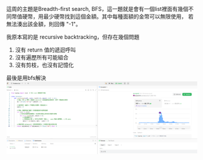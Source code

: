 這周的主題是Breadth-first search, BFS，這一題就是會有一個list裡面有幾個不同幣值硬幣，用最少硬幣找到這個金額。其中每種面額的金幣可以無限使用，
若無法湊出該金額，則回傳 "-1"。

我原本寫的是 recursive backtracking，但存在幾個問題
1. 沒有 return 值的遞迴呼叫
2. 沒有遍歷所有可能組合
3. 沒有剪枝，也沒有記憶化

最後是用bfs解決
![alt text](322.png)